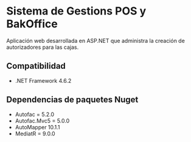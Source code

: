 # Sistema de Gestions POS y BakOffice

Aplicación web desarrollada en ASP.NET que administra la creación de autorizadores para las cajas.

## Compatibilidad
* .NET Framework 4.6.2

## Dependencias de paquetes Nuget
* Autofac = 5.2.0
* Autofac.Mvc5 = 5.0.0
* AutoMapper 10.1.1
* MediatR = 9.0.0
